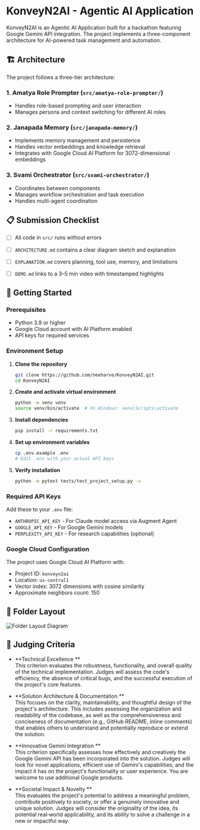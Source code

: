 # KonveyN2AI - Agentic AI Application

KonveyN2AI is an Agentic AI Application built for a hackathon featuring Google Gemini API integration. The project implements a three-component architecture for AI-powered task management and automation.

## 🏗️ Architecture

The project follows a three-tier architecture:

### 1. Amatya Role Prompter (`src/amatya-role-prompter/`)
- Handles role-based prompting and user interaction
- Manages persona and context switching for different AI roles

### 2. Janapada Memory (`src/janapada-memory/`)
- Implements memory management and persistence
- Handles vector embeddings and knowledge retrieval
- Integrates with Google Cloud AI Platform for 3072-dimensional embeddings

### 3. Svami Orchestrator (`src/svami-orchestrator/`)
- Coordinates between components
- Manages workflow orchestration and task execution
- Handles multi-agent coordination

## 📋 Submission Checklist

- [ ] All code in `src/` runs without errors  
- [ ] `ARCHITECTURE.md` contains a clear diagram sketch and explanation  
- [ ] `EXPLANATION.md` covers planning, tool use, memory, and limitations  
- [ ] `DEMO.md` links to a 3–5 min video with timestamped highlights  


## 🚀 Getting Started

### Prerequisites
- Python 3.9 or higher
- Google Cloud account with AI Platform enabled
- API keys for required services

### Environment Setup

1. **Clone the repository**
   ```bash
   git clone https://github.com/neeharve/KonveyN2AI.git
   cd KonveyN2AI
   ```

2. **Create and activate virtual environment**
   ```bash
   python -m venv venv
   source venv/bin/activate  # On Windows: venv\Scripts\activate
   ```

3. **Install dependencies**
   ```bash
   pip install -r requirements.txt
   ```

4. **Set up environment variables**
   ```bash
   cp .env.example .env
   # Edit .env with your actual API keys
   ```

5. **Verify installation**
   ```bash
   python -m pytest tests/test_project_setup.py -v
   ```

### Required API Keys

Add these to your `.env` file:
- `ANTHROPIC_API_KEY` - For Claude model access via Augment Agent
- `GOOGLE_API_KEY` - For Google Gemini models
- `PERPLEXITY_API_KEY` - For research capabilities (optional)

### Google Cloud Configuration

The project uses Google Cloud AI Platform with:
- Project ID: `konveyn2ai`
- Location: `us-central1`
- Vector index: 3072 dimensions with cosine similarity
- Approximate neighbors count: 150


## 📂 Folder Layout

![Folder Layout Diagram](images/folder-githb.png)



## 🏅 Judging Criteria

- **Technical Excellence **  
  This criterion evaluates the robustness, functionality, and overall quality of the technical implementation. Judges will assess the code's efficiency, the absence of critical bugs, and the successful execution of the project's core features.

- **Solution Architecture & Documentation **  
  This focuses on the clarity, maintainability, and thoughtful design of the project's architecture. This includes assessing the organization and readability of the codebase, as well as the comprehensiveness and conciseness of documentation (e.g., GitHub README, inline comments) that enables others to understand and potentially reproduce or extend the solution.

- **Innovative Gemini Integration **  
  This criterion specifically assesses how effectively and creatively the Google Gemini API has been incorporated into the solution. Judges will look for novel applications, efficient use of Gemini's capabilities, and the impact it has on the project's functionality or user experience. You are welcome to use additional Google products.

- **Societal Impact & Novelty **  
  This evaluates the project's potential to address a meaningful problem, contribute positively to society, or offer a genuinely innovative and unique solution. Judges will consider the originality of the idea, its potential real‑world applicability, and its ability to solve a challenge in a new or impactful way.


